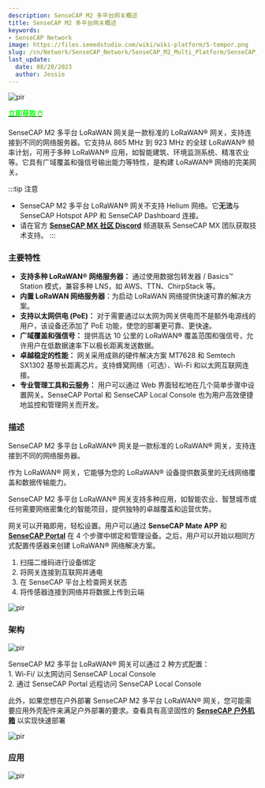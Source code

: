 ```yaml
---
description: SenseCAP M2 多平台网关概述
title: SenseCAP M2 多平台网关概述
keywords:
- SenseCAP Network
image: https://files.seeedstudio.com/wiki/wiki-platform/S-tempor.png
slug: /cn/Network/SenseCAP_Network/SenseCAP_M2_Multi_Platform/SenseCAP_M2_Multi_Platform_Overview
last_update:
  date: 08/28/2023
  author: Jessie
---
```



<p style={{textAlign: 'center'}}><img src="https://www.sensecapmx.com/wp-content/uploads/2023/02/Pasted-into-1-10.png" alt="pir" width={500} height="auto" /></p>

<div class="get_one_now_container" style={{textAlign: 'center'}}>
    <a class="get_one_now_item" href="https://www.seeedstudio.com/SenseCAP-Multi-Platform-LoRaWAN-Indoor-Gateway-SX1302-US915-p-5472.html" target="_blank">
            <strong><span><font color={'FFFFFF'} size={"4"}> 立即获取 🖱️</font></span></strong>
    </a>
</div>

SenseCAP M2 多平台 LoRaWAN 网关是一款标准的 LoRaWAN® 网关，支持连接到不同的网络服务器。它支持从 865 MHz 到 923 MHz 的全球 LoRaWAN® 频率计划，可用于多种 LoRaWAN® 应用，如智能建筑、环境监测系统、精准农业等。它具有广域覆盖和强信号输出能力等特性，是构建 LoRaWAN® 网络的完美网关。

:::tip 注意

- SenseCAP M2 多平台 LoRaWAN® 网关不支持 Helium 网络。它**无法**与 SenseCAP Hotspot APP 和 SenseCAP Dashboard 连接。
- 请在官方 [**SenseCAP MX 社区 Discord**](https://discord.com/invite/sensecap) 频道联系 SenseCAP MX 团队获取技术支持。
:::

### 主要特性

- **支持多种 LoRaWAN® 网络服务器：** 通过使用数据包转发器 / Basics™ Station 模式，兼容多种 LNS，如 AWS、TTN、ChirpStack 等。
- **内置 LoRaWAN 网络服务器**：为启动 LoRaWAN 网络提供快速可靠的解决方案。
- **支持以太网供电 (PoE)：** 对于需要通过以太网为网关供电而不是额外电源线的用户，该设备还添加了 PoE 功能，使您的部署更可靠、更快速。
- **广域覆盖和强信号：** 提供高达 10 公里的 LoRaWAN® 覆盖范围和强信号，允许用户在低数据速率下以极长距离发送数据。
- **卓越稳定的性能：** 网关采用成熟的硬件解决方案 MT7628 和 Semtech SX1302 基带长距离芯片。支持蜂窝网络（可选）、Wi-Fi 和以太网互联网连接。
- **专业管理工具和云服务：** 用户可以通过 Web 界面轻松地在几个简单步骤中设置网关。SenseCAP Portal 和 SenseCAP Local Console 也为用户高效便捷地监控和管理网关而开发。

### 描述

SenseCAP M2 多平台 LoRaWAN® 网关是一款标准的 LoRaWAN® 网关，支持连接到不同的网络服务器。

作为 LoRaWAN® 网关，它能够为您的 LoRaWAN® 设备提供数英里的无线网络覆盖和数据传输能力。

SenseCAP M2 多平台 LoRaWAN® 网关支持多种应用，如智能农业、智慧城市或任何需要网络密集化的智能项目，提供独特的卓越覆盖和运营优势。

网关可以开箱即用，轻松设置。用户可以通过 **SenseCAP Mate APP** 和 **[SenseCAP Portal](https://sensecap-docs.seeed.cc/quickstart.html)** 在 4 个步骤中绑定和管理设备。之后，用户可以开始以相同方式配置传感器来创建 LoRaWAN® 网络解决方案。

1. 扫描二维码进行设备绑定
2. 将网关连接到互联网并通电
3. 在 SenseCAP 平台上检查网关状态
4. 将传感器连接到网络并将数据上传到云端

<p style={{textAlign: 'center'}}><img src="https://media-cdn.seeedstudio.com/media/wysiwyg/senseCAP_01.png" alt="pir" width={800} height="auto" /></p>

### 架构

<p style={{textAlign: 'center'}}><img src="https://media-cdn.seeedstudio.com/media/wysiwyg/_0129.jpg" alt="pir" width={800} height="auto" /></p>

SenseCAP M2 多平台 LoRaWAN® 网关可以通过 2 种方式配置：  
1\. Wi-Fi/ 以太网访问 SenseCAP Local Console  
2\. 通过 SenseCAP Portal 远程访问 SenseCAP Local Console

此外，如果您想在户外部署 SenseCAP M2 多平台 LoRaWAN® 网关，您可能需要应用外壳配件来满足户外部署的要求。查看具有高坚固性的 **[SenseCAP 户外机箱](https://www.seeedstudio.com/SenseCAP-Outdoor-Enclosure-p-5353.html)** 以实现快速部署

<p style={{textAlign: 'center'}}><img src="https://media-cdn.seeedstudio.com/media/wysiwyg/_6.10_2.png" alt="pir" width={800} height="auto" /></p>

### 应用

<p style={{textAlign: 'center'}}><img src="https://files.seeedstudio.com/products/114991726/img/application%20seeed%20page%20for%20sensecap.png" alt="pir" width={800} height="auto" /></p>
